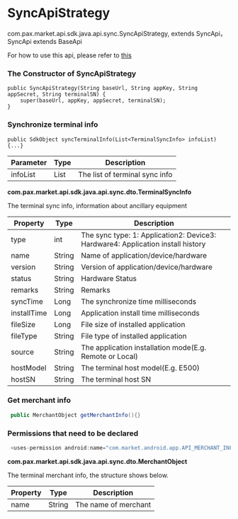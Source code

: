 # SyncApiStrategy

com.pax.market.api.sdk.java.api.sync.SyncApiStrategy, extends SyncApi，SyncApi extends BaseApi

For how to use this api, please refer to [this](SyncAccessoryInfoIntegration.md)

### The Constructor of  SyncApiStrategy

```
public SyncApiStrategy(String baseUrl, String appKey, String appSecret, String terminalSN) {
    super(baseUrl, appKey, appSecret, terminalSN);
}
```

### Synchronize terminal info

```
public SdkObject syncTerminalInfo(List<TerminalSyncInfo> infoList) {...}
```

| Parameter | Type                   | Description                    |
| --------- | ---------------------- | ------------------------------ |
| infoList  | List<TerminalSyncInfo> | The list of terminal sync info |

**com.pax.market.api.sdk.java.api.sync.dto.TerminalSyncInfo**

The terminal sync info, information about ancillary equipment

| Property    | Type   | Description        |
| ----------- | ------ | ------------------ |
| type        | int    | The sync type: 1: Application2: Device3: Hardware4: Application install history      |
| name        | String | Name of application/device/hardware               |
| version     | String | Version of application/device/hardware            |
| status      | String | Hardware Status             |
| remarks     | String | Remarks            |
| syncTime    | Long   | The synchronize time milliseconds   |
| installTime | Long   | Application install time milliseconds |
| fileSize    | Long   | File size of installed application        |
| fileType    | String | File type of installed application      |
| source      | String | The application installation mode(E.g. Remote or Local)             |
| hostModel   | String | The terminal host model(E.g. E500) |
| hostSN      | String | The terminal host SN    |


### Get  merchant info

```java
 public MerchantObject getMerchantInfo(){}
```

### Permissions that need to be declared

```java
 <uses-permission android:name="com.market.android.app.API_MERCHANT_INFO" />
```

**com.pax.market.api.sdk.java.api.sync.dto.MerchantObject**

The terminal merchant info, the structure shows below.

| Property | Type   | Description          |
| -------- | ------ | -------------------- |
| name     | String | The name of merchant |
